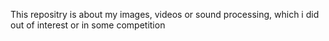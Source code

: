 This repositry is about my images, videos or sound processing, which i did out of interest or in some competition
